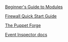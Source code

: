 [Beginner's Guide to Modules](https://docs.puppetlabs.com/guides/module_guides/bgtm.html "")

[Firewall Quick Start Guide](https://docs.puppetlabs.com/pe/latest/quick_start_firewall.html "")

[The Puppet Forge](https://forge.puppetlabs.com/ "")

[Event Inspector docs](https://docs.puppetlabs.com/pe/latest/console_event-inspector.html "")